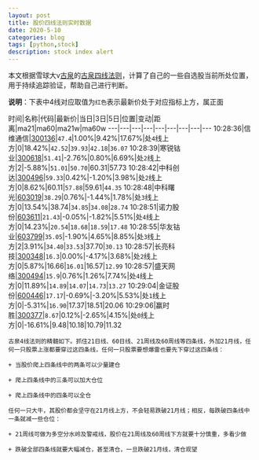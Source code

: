 ```yaml
---
layout: post
title: 股价四线法则实时数据
date: 2020-5-10
categories: blog
tags: [python,stock]
description: stock index alert
---
```



本文根据雪球大v[古泉](https://xueqiu.com/u/7148646888)的[古泉四线法则](https://xueqiu.com/7148646888/130498192)，计算了自己的一些自选股当前所处位置，用于持续追踪验证，帮助自己进行判断。

**说明**：下表中4线对应取值为`红色`表示最新价处于对应指标上方，属正面

时间|名称|代码|最新价|当日|3日|5日|位置|变动|距离|ma21|ma60|ma21w|ma60w
---|---|---|---|---|---|---|---|---
10:28:36|信维通信|[300136](https://xueqiu.com/S/SZ300136)|`47.4`|1.00%|9.42%|17.67%|处`4`线上方|0|18.42%|`42.52`|`39.93`|`42.18`|`36.07`
10:28:39|寒锐钴业|[300618](https://xueqiu.com/S/SZ300618)|`51.41`|-2.76%|0.80%|6.69%|处`2`线上方|2|-5.88%|`51.01`|`50.70`|60.31|57.73
10:28:42|中科创达|[300496](https://xueqiu.com/S/SZ300496)|`59.33`|0.42%|-1.20%|3.98%|处`2`线上方|0|8.62%|60.11|`57.88`|59.61|`44.35`
10:28:48|中科曙光|[603019](https://xueqiu.com/S/SH603019)|`38.29`|0.76%|-1.44%|1.78%|处`3`线上方|0|13.54%|38.74|`34.85`|`34.08`|`28.74`
10:28:51|诺力股份|[603611](https://xueqiu.com/S/SH603611)|`21.43`|-0.05%|-1.82%|5.51%|处`4`线上方|0|14.23%|`20.54`|`18.68`|`18.59`|`17.48`
10:28:55|华友钴业|[603799](https://xueqiu.com/S/SH603799)|`35.05`|-1.90%|4.65%|8.85%|处`3`线上方|2|3.91%|`34.40`|`33.53`|37.70|`30.13`
10:28:57|长亮科技|[300348](https://xueqiu.com/S/SZ300348)|`16.3`|0.00%|-4.17%|3.68%|处`2`线上方|0|5.87%|16.66|`16.01`|16.57|`12.99`
10:28:57|盛天网络|[300494](https://xueqiu.com/S/SZ300494)|`15.9`|0.76%|1.26%|7.74%|处`4`线上方|0|11.89%|`14.89`|`14.07`|`14.73`|`13.27`
10:29:04|金证股份|[600446](https://xueqiu.com/S/SH600446)|`17.17`|-0.69%|-3.20%|5.53%|处`1`线上方|0|-5.31%|`16.90`|17.37|18.51|20.06
10:29:06|赢时胜|[300377](https://xueqiu.com/S/SZ300377)|`8.67`|0.12%|-2.65%|4.15%|处`0`线上方|0|-16.61%|9.48|10.18|10.79|11.32

```
古泉4线法则的精髓如下。抓住21日线、60日线、21周线及60周线等四条线，外加21月线，任何一只股票上涨都要穿过这四条线，任何一只股票要想爆雷也要先下穿过这四条线：

+ 当股价爬上四条线中的两条可以少量建仓

+ 爬上四条线中的三条可以加大仓位

+ 爬上四条线中的四条可以全仓

任何一只大牛，其股价都会坚守在21月线上方，不会轻易跌破21月线；相反，每跌破四条线中一条就减一些仓位：

+ 21周线可做为多空分水岭及警戒线，股价在21周线及60周线下方就要十分慎重，多看少做

+ 跌破全部四条线就要大幅减仓，甚至清仓，一旦跌破21月线，清仓观望
```